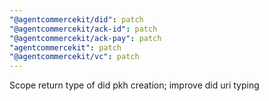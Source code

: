 ```yaml
---
"@agentcommercekit/did": patch
"@agentcommercekit/ack-id": patch
"@agentcommercekit/ack-pay": patch
"agentcommercekit": patch
"@agentcommercekit/vc": patch
---
```


Scope return type of did pkh creation; improve did uri typing
